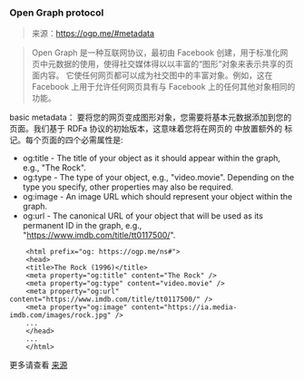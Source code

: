 ### Open Graph protocol

> 来源：<https://ogp.me/#metadata>

> Open Graph 是一种互联网协议，最初由 Facebook 创建，用于标准化网页中元数据的使用，使得社交媒体得以以丰富的“图形”对象来表示共享的页面内容。
> 它使任何网页都可以成为社交图中的丰富对象。例如，这在 Facebook 上用于允许任何网页具有与 Facebook 上的任何其他对象相同的功能。

basic metadata：
要将您的网页变成图形对象，您需要将基本元数据添加到您的页面。我们基于 RDFa 协议的初始版本，这意味着您将在网页的 <head> 中放置额外的 <meta> 标记。每个页面的四个必需属性是:

- og:title - The title of your object as it should appear within the graph, e.g., "The Rock".
- og:type - The type of your object, e.g., "video.movie". Depending on the type you specify, other properties may also be required.
- og:image - An image URL which should represent your object within the graph.
- og:url - The canonical URL of your object that will be used as its permanent ID in the graph, e.g., "https://www.imdb.com/title/tt0117500/".

```
    <html prefix="og: https://ogp.me/ns#">
    <head>
    <title>The Rock (1996)</title>
    <meta property="og:title" content="The Rock" />
    <meta property="og:type" content="video.movie" />
    <meta property="og:url" content="https://www.imdb.com/title/tt0117500/" />
    <meta property="og:image" content="https://ia.media-imdb.com/images/rock.jpg" />
    ...
    </head>
    ...
    </html>
```

更多请查看 [来源](https://ogp.me/#metadata)
